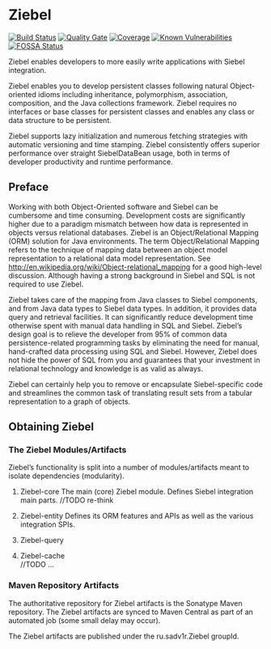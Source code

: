 Ziebel
====================
[![Build Status](https://travis-ci.org/sadv1r/ziebel.svg?branch=master)](https://travis-ci.org/sadv1r/ziebel)
[![Quality Gate](https://sonarcloud.io/api/project_badges/measure?project=ru.sadv1r:ziebel&metric=alert_status)](https://sonarcloud.io/dashboard/index/ru.sadv1r:ziebel)
[![Coverage](https://sonarcloud.io/api/project_badges/measure?project=ru.sadv1r:ziebel&metric=coverage)](https://sonarcloud.io/component_measures?id=ru.sadv1r:ziebel&metric=coverage)
[![Known Vulnerabilities](https://snyk.io/test/github/sadv1r/ziebel/badge.svg?targetFile=build.gradle)](https://snyk.io/test/github/sadv1r/ziebel?targetFile=build.gradle)
[![FOSSA Status](https://app.fossa.io/api/projects/custom%2B2836%2Fgithub.com%2Fsadv1r%2Fziebel.svg?type=shield)](https://app.fossa.io/projects/custom%2B2836%2Fgithub.com%2Fsadv1r%2Fziebel?ref=badge_shield)

Ziebel enables developers to more easily write applications with Siebel integration.

Ziebel enables you to develop persistent classes following natural Object-oriented idioms including inheritance, polymorphism, association, composition, and the Java collections framework. Ziebel requires no interfaces or base classes for persistent classes and enables any class or data structure to be persistent.

Ziebel supports lazy initialization and numerous fetching strategies with automatic versioning and time stamping.
Ziebel consistently offers superior performance over straight SiebelDataBean usage, both in terms of developer productivity and runtime performance.

## Preface
Working with both Object-Oriented software and Siebel can be cumbersome and time consuming. Development costs are significantly higher due to a paradigm mismatch between how data is represented in objects versus relational databases. Ziebel is an Object/Relational Mapping (ORM) solution for Java environments. The term Object/Relational Mapping refers to the technique of mapping data between an object model representation to a relational data model representation. See http://en.wikipedia.org/wiki/Object-relational_mapping for a good high-level discussion.
Although having a strong background in Siebel and SQL is not required to use Ziebel.

Ziebel takes care of the mapping from Java classes to Siebel components, and from Java data types to Siebel data types. In addition, it provides data query and retrieval facilities. It can significantly reduce development time otherwise spent with manual data handling in SQL and Siebel. Ziebel’s design goal is to relieve the developer from 95% of common data persistence-related programming tasks by eliminating the need for manual, hand-crafted data processing using SQL and Siebel. However, Ziebel does not hide the power of SQL from you and guarantees that your investment in relational technology and knowledge is as valid as always.

Ziebel can certainly help you to remove or encapsulate Siebel-specific code and streamlines the common task of translating result sets from a tabular representation to a graph of objects.

## Obtaining Ziebel
### The Ziebel Modules/Artifacts
Ziebel’s functionality is split into a number of modules/artifacts meant to isolate dependencies (modularity).

1. Ziebel-core
The main (core) Ziebel module. Defines Siebel integration main parts. //TODO re-think

2. Ziebel-entity
Defines its ORM features and APIs as well as the various integration SPIs.

3. Ziebel-query

4. Ziebel-cache\
//TODO ...

### Maven Repository Artifacts
The authoritative repository for Ziebel artifacts is the Sonatype Maven repository.
The Ziebel artifacts are synced to Maven Central as part of an automated job (some small delay may occur).

The Ziebel artifacts are published under the ru.sadv1r.Ziebel groupId.